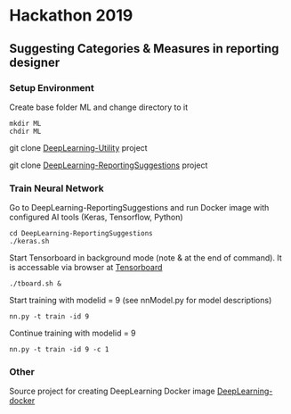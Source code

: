 # Hackathon 2019 
## Suggesting Categories & Measures in reporting designer 



### Setup Environment
Create base folder ML and change directory to it
```
mkdir ML
chdir ML
```
git clone [DeepLearning-Utility](http://gerrit.synisys.com/#/admin/projects/DeepLearning-Utility) project
	

git clone [DeepLearning-ReportingSuggestions](http://gerrit.synisys.com/#/admin/projects/DeepLearning-ReportingSuggestions) project 
	
### Train Neural Network
Go to DeepLearning-ReportingSuggestions and run Docker image with configured AI tools (Keras, Tensorflow, Python)
```
cd DeepLearning-ReportingSuggestions 
./keras.sh
```

Start Tensorboard in background mode (note & at the end of command). It is accessable  via browser at [Tensorboard](http://localhost:6006/#)
```
./tboard.sh &
```
Start training with modelid = 9 (see nnModel.py for model descriptions)
```
nn.py -t train -id 9
```
Continue training with modelid = 9
```
nn.py -t train -id 9 -c 1
```

### Other
Source project for creating DeepLearning Docker image [DeepLearning-docker](http://gerrit.synisys.com/#/admin/projects/DeepLearning-docker) 


